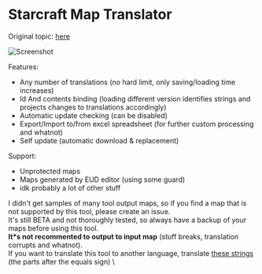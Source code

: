 # Starcraft Map Translator
Original topic: [here](https://www.staredit.net/topic/17892)

![Screenshot](http://rion.cz/epd/smt/scr1.png "Screenshot")

Features:
* Any number of translations (no hard limit, only saving/loading time increases)
* Id And contents binding (loading different version identifies strings and projects changes to translations accordingly)
* Automatic update checking (can be disabled)
* Export/Import to/from excel spreadsheet (for further custom processing and whatnot)
* Self update (automatic download & replacement)

Support:
* Unprotected maps
* Maps generated by EUD editor (using some guard)
* idk probably a lot of other stuff

I didn't get samples of many tool output maps, so if you find a map that is not supported by this tool, please create an issue.
\
It's still BETA and not thoroughly tested, so always have a backup of your maps before using this tool.
\
**It*s not recommented to output to input map** (stuff breaks, translation corrupts and whatnot).
\
If you want to translate this tool to another language, translate [these strings](https://github.com/Tarferi/Starcraft-Translation-Tool/blob/master/lng_en.txt) (the parts after the equals sign)
\
